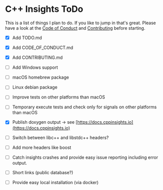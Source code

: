 # C++ Insights ToDo

This is a list of things I plan to do. If you like to jump in that's great. Please have a look at the [Code of Conduct](CODE_OF_CONDUCT.md) and [Contributing](CONTRIBUTING.md) before starting.


- [x] Add TODO.md
- [x] Add CODE_OF_CONDUCT.md
- [x] Add CONTRIBUTING.md
- [ ] Add Windows support
- [ ] macOS homebrew package
- [ ] Linux debian package
- [ ] Improve tests on other platforms than macOS
- [ ] Temporary execute tests and check only for signals on other platforms than macOS
- [X] Publish doxygen output -> see [https://docs.cppinsights.io](https://docs.cppinsights.io)
- [ ] Switch between libc++ and libstdc++ headers?
- [ ] Add more headers like boost
- [ ] Catch insights crashes and provide easy issue reporting including error output.
- [ ] Short links (public database?)
- [ ] Provide easy local installation (via docker)

